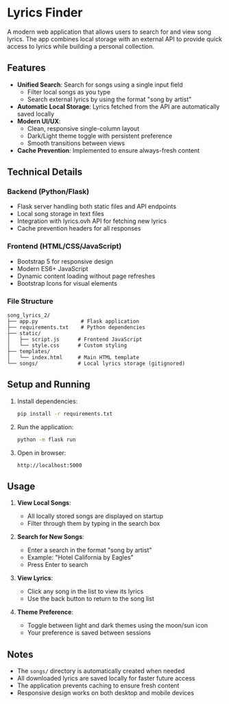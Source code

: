 # Lyrics Finder

A modern web application that allows users to search for and view song lyrics. The app combines local storage with an external API to provide quick access to lyrics while building a personal collection.

## Features

- **Unified Search**: Search for songs using a single input field
  - Filter local songs as you type
  - Search external lyrics by using the format "song by artist"
- **Automatic Local Storage**: Lyrics fetched from the API are automatically saved locally
- **Modern UI/UX**:
  - Clean, responsive single-column layout
  - Dark/Light theme toggle with persistent preference
  - Smooth transitions between views
- **Cache Prevention**: Implemented to ensure always-fresh content

## Technical Details

### Backend (Python/Flask)
- Flask server handling both static files and API endpoints
- Local song storage in text files
- Integration with lyrics.ovh API for fetching new lyrics
- Cache prevention headers for all responses

### Frontend (HTML/CSS/JavaScript)
- Bootstrap 5 for responsive design
- Modern ES6+ JavaScript
- Dynamic content loading without page refreshes
- Bootstrap Icons for visual elements

### File Structure
```
song_lyrics_2/
├── app.py              # Flask application
├── requirements.txt    # Python dependencies
├── static/
│   ├── script.js      # Frontend JavaScript
│   └── style.css      # Custom styling
├── templates/
│   └── index.html     # Main HTML template
└── songs/             # Local lyrics storage (gitignored)
```

## Setup and Running

1. Install dependencies:
   ```bash
   pip install -r requirements.txt
   ```

2. Run the application:
   ```bash
   python -m flask run
   ```

3. Open in browser:
   ```
   http://localhost:5000
   ```

## Usage

1. **View Local Songs**:
   - All locally stored songs are displayed on startup
   - Filter through them by typing in the search box

2. **Search for New Songs**:
   - Enter a search in the format "song by artist"
   - Example: "Hotel California by Eagles"
   - Press Enter to search

3. **View Lyrics**:
   - Click any song in the list to view its lyrics
   - Use the back button to return to the song list

4. **Theme Preference**:
   - Toggle between light and dark themes using the moon/sun icon
   - Your preference is saved between sessions

## Notes

- The `songs/` directory is automatically created when needed
- All downloaded lyrics are saved locally for faster future access
- The application prevents caching to ensure fresh content
- Responsive design works on both desktop and mobile devices
